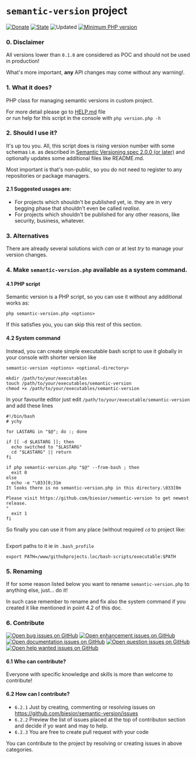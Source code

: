 # `semantic-version` project

[![Donate](https://img.shields.io/static/v1?label=Donate&message=paypal.me/biesior&color=brightgreen "Donate the contributor via PayPal.me, amount is up to you")](https://www.paypal.me/biesior/19.99EUR)
[![State](https://img.shields.io/static/v1?label=alpha&message=0.0.11&color=blue 'Latest known version')](https://github.com/biesior/semantic-version/tree/0.0.11-alpha) <!-- __SEMANTIC_VERSION_LINE__ -->
![Updated](https://img.shields.io/static/v1?label=upated&message=2020-08-28+00:59:33&color=lightgray 'Latest known update date') <!-- __SEMANTIC_UPDATED_LINE__ -->
[![Minimum PHP version](https://img.shields.io/static/v1?label=PHP&message=7.0.0+or+higher&color=blue "Minimum PHP version")](https://www.php.net/releases/7_0_0.php)

### 0. Disclaimer

All versions lower than `0.1.0` are considered as POC and should not be used in production! 

What's more important, **any** API changes may come without any warning!.  

### 1. What it does?

PHP class for managing semantic versions in custom project.

For more detail please go to [HELP.md](HELP.md) file  
or run help for this script in the console with `php version.php -h`

### 2. Should I use it?

It's up tou you. All, this script does is rising version number with some schemas i.e. as described in [Semantic Versioning spec 2.0.0 (or later)](https://semver.org/spec/v2.0.0.html) and optionally updates some additional files like README.md. 

Most important is that's non-public, so you do not need to register to any repositories or package managers.

#### 2.1 Suggested usages are:

- For projects which shouldn't be published yet, ie. they are in very begging phase that shouldn't even be called _realise_. 
- For projects which shouldn't be published for any other reasons, like security, business, whatever.

### 3. Alternatives

There are already several solutions wich _can_ or at lest _try_ to manage your version changes.

### 4. Make `semantic-version.php` available as a system command. 

#### 4.1 PHP script
Semantic version is a PHP script, so you can use it without any additional works as:

```shell script
php semantic-version.php <options>
```

If this satisfies you, you can skip this rest of this section.

#### 4.2 System command

Instead, you can create simple executable bash script to use it globally in your console with shorter version like 

```shell script
semantic-version <options> <optional-directory>
``` 

```shell script
mkdir /path/to/your/executables
touch /path/to/your/executables/semantic-version
chmod +x /path/to/your/executables/semantic-version
```

In your favourite editor just edit `/path/to/your/executable/semantic-version` and add these lines

```shell script
#!/bin/bash
# ychy

for LASTARG in "$@"; do :; done

if [[ -d $LASTARG ]]; then
  echo switched to "$LASTARG"
  cd "$LASTARG" || return
fi

if php semantic-version.php "$@" --from-bash ; then
  exit 0
else
  echo -e "\033[0;31m
It looks there is no semantic-version.php in this directory.\033[0m

Please visit https://github.com/biesior/semantic-version to get newest release.
"
  exit 1
fi
```

So finally you can use it from any place (without required `cd` to project like:

```shell script

```

Export paths to it ie in `.bash_profile`

```shell script
export PATH=/www/githubprojects.loc/bash-scripts/executable:$PATH
```

### 5. Renaming

If for some reason listed below you want to rename `semantic-version.php` to anything else, just... do it!

In such case remember to rename and fix also the system command if you created it like mentioned in point 4.2 of this doc.


### 6. Contribute
[![Open bug issues on GitHub](https://img.shields.io/static/v1?label=issues&message=bug&color=d73a4a "Something isn't working")](https://github.com/biesior/semantic-version/labels/bug)
[![Open enhancement issues on GitHub](https://img.shields.io/static/v1?label=issues&message=enhancement&color=0e8a16 "New feature or request")](https://github.com/biesior/semantic-version/labels/enhancement)
[![Open documentation issues on GitHub](https://img.shields.io/static/v1?label=issues&message=documentation&color=0075ca "Improvements or additions to documentation")](https://github.com/biesior/semantic-version/labels/documentation)
[![Open question issues on GitHub](https://img.shields.io/static/v1?label=issues&message=question&color=d876e3 "Further information is requested")](https://github.com/biesior/semantic-version/labels/question)
[![Open help wanted issues on GitHub](https://img.shields.io/static/v1?label=issues&message=help+wanted&color=008672 "Extra attention is needed")](https://github.com/biesior/semantic-version/labels/help%20wanted)

#### 6.1 Who can contribute?

Everyone with specific knowledge and skills is more than welcome to contribute!

#### 6.2 How can I contribute?

- `6.2.1` Just by creating, commenting or resolving issues on https://github.com/biesior/semantic-version/issues
- `6.2.2` Preview the list of issues placed at the top of contributon section and decide if yo want and may to help.
- `6.2.3` You are free to create pull request with your code  

You can contribute to the project by resolving or creating issues in above categories.